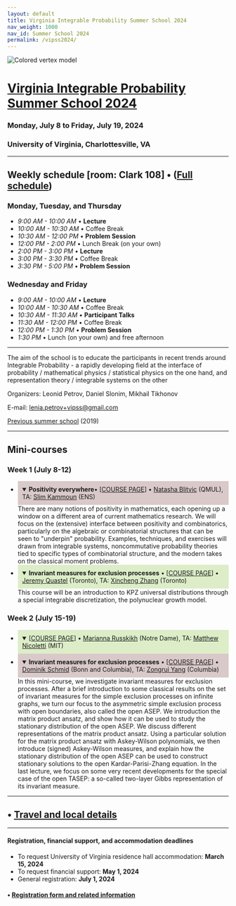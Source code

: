 ```yaml
---
layout: default
title: Virginia Integrable Probability Summer School 2024
nav_weight: 1000
nav_id: Summer School 2024
permalink: /vipss2024/
---
```


<img src="{{site.url}}/vipss2024/color-vertex.jpg" style="max-width:100%" alt="Colored vertex model">

# <a href="{{site.url}}/vipss2024/">Virginia Integrable Probability Summer School 2024</a>

### Monday, July 8 to Friday, July 19, 2024

### University of Virginia, Charlottesville, VA

---

## Weekly schedule [room: Clark 108] &bull; (<a href="{{site.url}}/vipss2024/schedule/">Full schedule</a>)

### Monday, Tuesday, and Thursday 

- *9:00 AM - 10:00 AM* &bull; **Lecture**
- *10:00 AM - 10:30 AM* &bull; Coffee Break  
- *10:30 AM - 12:00 PM* &bull; **Problem Session**  
- *12:00 PM - 2:00 PM* &bull; Lunch Break (on your own)
- *2:00 PM - 3:00 PM* &bull; **Lecture**  
- *3:00 PM - 3:30 PM* &bull; Coffee Break  
- *3:30 PM - 5:00 PM* &bull; **Problem Session**

### Wednesday and Friday

- *9:00 AM - 10:00 AM* &bull; **Lecture**  
- *10:00 AM - 10:30 AM* &bull; Coffee Break  
- *10:30 AM - 11:30 AM* &bull; **Participant Talks**
- *11:30 AM - 12:00 PM* &bull; Coffee Break
- *12:00 PM - 1:30 PM* &bull; **Problem Session**
- *1:30 PM* &bull; Lunch (on your own) and free afternoon

---

The aim of the school is to educate the participants in recent trends around Integrable Probability - a rapidly developing field at the interface of probability / mathematical physics / statistical physics on the one hand, and representation theory / integrable systems on the other

Organizers:  Leonid Petrov, Daniel Slonim, Mikhail Tikhonov

E-mail: [lenia.petrov+vipss@gmail.com](mailto:lenia.petrov+vipss@gmail.com)

[Previous summer school](http://frg.int-prob.org/vipss2019/)  (2019)

--- 


<h2 class="mb-4">Mini-courses</h2>

### Week 1 (July 8-12)

<ul>
<li><details open><summary style="background-color:#d9c9c9; padding:10px"><strong>Positivity everywhere</strong>&bull; [<a href="{{site.url}}/vipss2024/blitvic/">COURSE PAGE</a>] &bull; <a href="https://www.research.lancs.ac.uk/portal/en/people/natasha-blitvic(2f99caf5-ea62-4906-b06a-2bfae95dcf56).html">Natasha Blitvic</a> (QMUL), TA:
  <a href="https://sites.google.com/view/slim-kammoun-math/accueil">Slim Kammoun</a> (ENS)</summary>There are many notions of positivity in mathematics, each opening up a window on a different area of current mathematics research. We will focus on the (extensive) interface between positivity and combinatorics, particularly on the algebraic or combinatorial structures that can be seen to "underpin" probability. Examples, techniques, and exercises will drawn from integrable systems, noncommutative probability theories tied to specific types of combinatorial structure, and the modern takes on the classical moment problems.</details></li>
<li><details open><summary style="background-color:#DCEDC8; padding:10px"><strong>Invariant measures for exclusion processes</strong> &bull; [<a href="{{site.url}}/vipss2024/quastel/">COURSE PAGE</a>] &bull; <a href="https://www.math.toronto.edu/quastel/">Jeremy Quastel</a> (Toronto), TA: <a href="https://arxiv.org/abs/2010.09779">Xincheng Zhang</a> (Toronto)</summary>
This course will be an introduction to KPZ universal distributions through a special integrable discretization, the polynuclear growth model.</details></li>
</ul>

### Week 2 (July 15-19)

<ul>
<li><details open><summary style="background-color:#DCEDC8; padding:10px">[<a href="{{site.url}}/vipss2024/russkikh/">COURSE PAGE</a>] &bull; <a href="https://math.nd.edu/people/faculty/marianna-russkikh/">Marianna Russkikh</a> (Notre Dame), TA: <a href="https://math.mit.edu/~mnicolet/">Matthew Nicoletti</a> (MIT)</summary>
</details>
</li>
<li>
<details open><summary style="background-color:#d9c9c9; padding:10px"><strong>Invariant measures for exclusion processes</strong> &bull; [<a href="https://sites.google.com/view/dominik-schmid/virginia-2024">COURSE PAGE</a>] &bull; <a href="https://sites.google.com/view/dominik-schmid">Dominik Schmid</a> (Bonn and Columbia), TA: <a href="https://www.semanticscholar.org/author/Zong-Xin-Yang/102849487">Zongrui Yang</a> (Columbia)</summary>
In this mini-course, we investigate invariant measures for exclusion processes. After a brief introduction to some classical results on the set of invariant measures for the simple exclusion processes on infinite graphs, we turn our focus to the asymmetric simple exclusion process with open boundaries, also called the open ASEP.  We introduction the matrix product ansatz, and show how it can be used to study the stationary distribution of the open ASEP.  We discuss different representations of the matrix product ansatz. Using a particular solution for the matrix product ansatz with Askey-Wilson polynomials, we then introduce (signed) Askey-Wilson measures, and explain how the stationary distribution of the open ASEP can be used to construct stationary solutions to the open Kardar-Parisi-Zhang equation. In the last lecture, we focus on some very recent developments for the special case of the open TASEP: a so-called two-layer Gibbs representation of its invariant measure. 
</details>
</li>
</ul>

---

## &bull; <a href="{{site.url}}/vipss2024/local-info/">Travel and local details</a>

---

<!-- 

#### &bull; <a href="{{site.url}}/vipss2024/participants/">Participants</a>

--- -->

<h4 class="mt-3">Registration, financial support, and accommodation deadlines</h4>

- To request University of Virginia residence hall accommodation: **March 15, 2024**
- To request financial support: **May 1, 2024**
- General registration: **July 1, 2024**

#### &bull; <a href="{{site.url}}/vipss2024/registration/">Registration form and related information</a>

<br>
<br>
